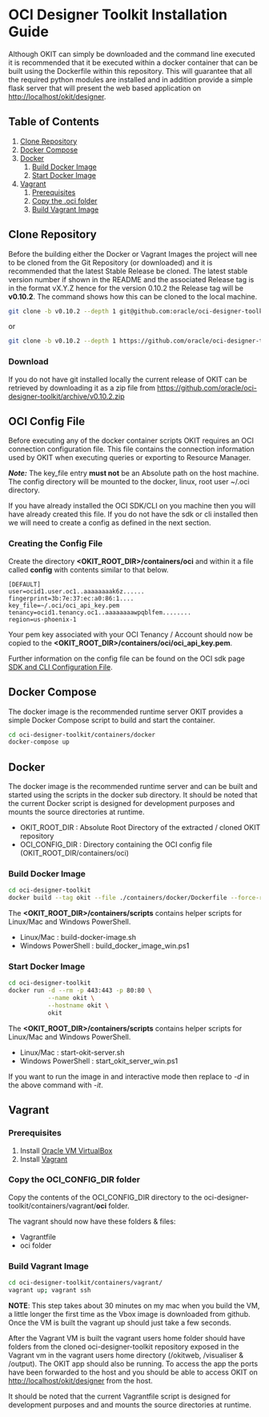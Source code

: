 # OCI Designer Toolkit Installation Guide

Although OKIT can simply be downloaded and the command line executed it is recommended that it be executed within a
docker container that can be built using the Dockerfile within this repository. This will guarantee that all the required 
python modules are installed and in addition provide a simple flask server that will present the web based application on
[http://localhost/okit/designer](http://localhost/okit/designer).


## Table of Contents

1. [Clone Repository](#clone-repository)
2. [Docker Compose](#docker-compose)
3. [Docker](#docker)
    1. [Build Docker Image](#build-docker-image)
    2. [Start Docker Image](#start-docker-image)
4. [Vagrant](#vagrant)
    1. [Prerequisites](#prerequisites)
    2. [Copy the .oci folder](#copy-the-oci-folder)
    3. [Build Vagrant Image](#build-vagrant-image)


## Clone Repository
Before the building either the Docker or Vagrant Images the project will nee to be cloned from the Git Repository (or downloaded)
and it is recommended that the latest Stable Release be cloned. The latest stable version number if shown in the README
and the associated Release tag is in the format vX.Y.Z hence for the version 0.10.2 the Release tag will be 
**v0.10.2**. The command shows how this can be cloned to the local machine.

```bash
git clone -b v0.10.2 --depth 1 git@github.com:oracle/oci-designer-toolkit.git
```

or 

```bash
git clone -b v0.10.2 --depth 1 https://github.com/oracle/oci-designer-toolkit.git
```

### Download
If you do not have git installed locally the current release of OKIT can be retrieved by downloading it as a zip file from
https://github.com/oracle/oci-designer-toolkit/archive/v0.10.2.zip


## OCI Config File
Before executing any of the docker container scripts OKIT requires an OCI connection configuration file. This file 
contains the connection information used by OKIT when executing queries or exporting to Resource Manager.

__*Note:*__ The key_file entry __must not__ be an Absolute path on the host machine. The config directory will be mounted
to the docker, linux, root user ~/.oci directory.

If you have already installed the OCI SDK/CLI on you machine then you will have already created this file. If you do not 
have the sdk or cli installed then we will need to create a config as defined in the next section.

### Creating the Config File

Create the directory __<OKIT_ROOT_DIR>/containers/oci__ and within it a file called __config__ with contents similar to
that below.

```properties
[DEFAULT]
user=ocid1.user.oc1..aaaaaaaak6z......
fingerprint=3b:7e:37:ec:a0:86:1....
key_file=~/.oci/oci_api_key.pem
tenancy=ocid1.tenancy.oc1..aaaaaaaawpqblfem........
region=us-phoenix-1
```

Your pem key associated with your OCI Tenancy / Account should now be copied to the __<OKIT_ROOT_DIR>/containers/oci/oci_api_key.pem__.

Further information on the config file can be found on the OCI sdk page [SDK and CLI Configuration File](https://docs.cloud.oracle.com/en-us/iaas/Content/API/Concepts/sdkconfig.htm).


## Docker Compose
The docker image is the recommended runtime server OKIT provides a simple Docker Compose script to build and start the container.

```bash
cd oci-designer-toolkit/containers/docker
docker-compose up
```

## Docker 
The docker image is the recommended runtime server and can be built and started using the scripts in the docker sub directory.
It should be noted that the current Docker script is designed for development purposes and mounts the source directories
at runtime. 

- OKIT_ROOT_DIR  : Absolute Root Directory of the extracted / cloned OKIT repository
- OCI_CONFIG_DIR : Directory containing the OCI config file (OKIT_ROOT_DIR/containers/oci)

### Build Docker Image
```bash
cd oci-designer-toolkit
docker build --tag okit --file ./containers/docker/Dockerfile --force-rm .
```

The __<OKIT_ROOT_DIR>/containers/scripts__ contains helper scripts for Linux/Mac and Windows PowerShell.

- Linux/Mac : build-docker-image.sh
- Windows PowerShell : build_docker_image_win.ps1 

### Start Docker Image

```bash
cd oci-designer-toolkit
docker run -d --rm -p 443:443 -p 80:80 \
           --name okit \
           --hostname okit \
           okit
```

The __<OKIT_ROOT_DIR>/containers/scripts__ contains helper scripts for Linux/Mac and Windows PowerShell.

- Linux/Mac : start-okit-server.sh
- Windows PowerShell : start_okit_server_win.ps1 

If you want to run the image in and interactive mode then replace to _-d_ in the above command with _-it_.


## Vagrant

### Prerequisites

1. Install [Oracle VM VirtualBox](https://www.virtualbox.org/wiki/Downloads)
2. Install [Vagrant](https://vagrantup.com/)

### Copy the OCI_CONFIG_DIR folder 
Copy the contents of the OCI_CONFIG_DIR directory to the oci-designer-toolkit/containers/vagrant/__oci__ folder. 

The vagrant should now have these folders & files: 
- Vagrantfile
- oci folder

### Build Vagrant Image
```bash
cd oci-designer-toolkit/containers/vagrant/
vagrant up; vagrant ssh
```
**NOTE**: This step takes about 30 minutes on my mac when you build the VM, a little longer the first time as the Vbox image 
is downloaded from github. Once the VM is built the vagrant up should just take a few seconds.
    
After the Vagrant VM is built the vagrant users home folder should have folders from the cloned oci-designer-toolkit 
repository exposed in the Vagrant vm in the vagrant users home directory (/okitweb, /visualiser & /output). The OKIT app 
should also be running. To access the app the ports have been forwarded to the host and you should be able to access 
OKIT on [http://localhost/okit/designer](http://localhost/okit/designer) from the host.

It should be noted that the current Vagrantfile script is designed for development purposes and and mounts the source directories
at runtime.

